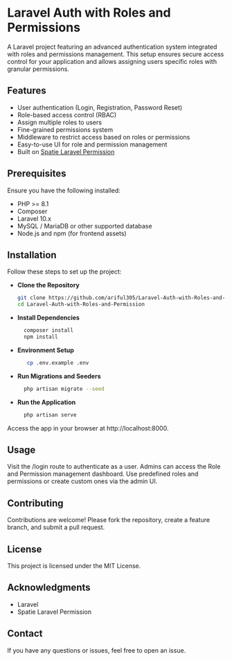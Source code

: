 # Laravel Auth with Roles and Permissions

A Laravel project featuring an advanced authentication system integrated with roles and permissions management. This setup ensures secure access control for your application and allows assigning users specific roles with granular permissions.

## Features
- User authentication (Login, Registration, Password Reset)
- Role-based access control (RBAC)
- Assign multiple roles to users
- Fine-grained permissions system
- Middleware to restrict access based on roles or permissions
- Easy-to-use UI for role and permission management
- Built on [Spatie Laravel Permission](https://spatie.be/docs/laravel-permission/)

## Prerequisites
Ensure you have the following installed:
- PHP >= 8.1
- Composer
- Laravel 10.x
- MySQL / MariaDB or other supported database
- Node.js and npm (for frontend assets)

## Installation
Follow these steps to set up the project:

-  **Clone the Repository**
   ```bash
   git clone https://github.com/ariful305/Laravel-Auth-with-Roles-and-Permission.git
   cd Laravel-Auth-with-Roles-and-Permission
   ```
- **Install Dependencies**
  ```bash
    composer install
    npm install
     ```
- **Environment Setup**
  ```bash
     cp .env.example .env
  ```
- **Run Migrations and Seeders**
  ```bash
    php artisan migrate --seed
  ```
- **Run the Application**
  ```bash
    php artisan serve
  ```

Access the app in your browser at http://localhost:8000.

## Usage
Visit the /login route to authenticate as a user.
Admins can access the Role and Permission management dashboard.
Use predefined roles and permissions or create custom ones via the admin UI.

## Contributing
Contributions are welcome! Please fork the repository, create a feature branch, and submit a pull request.

## License
This project is licensed under the MIT License.

## Acknowledgments
- Laravel
- Spatie Laravel Permission

## Contact
If you have any questions or issues, feel free to open an issue.